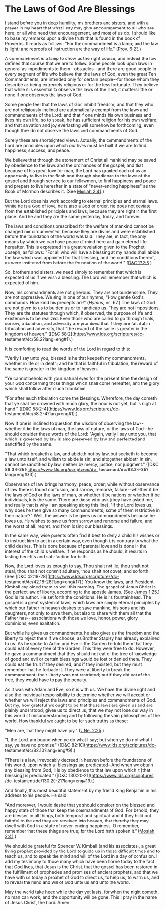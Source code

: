 # The Laws of God Are Blessings

I stand before you in deep humility, my brothers and sisters, and with a
prayer in my heart that what I say may give encouragement to all who are here,
or all who need that encouragement, and most of us do. I should like to base
my remarks upon a divine truth that is found in the book of Proverbs. It reads
as follows: "For the commandment is a lamp; and the law is light; and reproofs
of instruction are the way of life." ([Prov.
6:23](https://www.lds.org/scriptures/ot/prov/6.23?lang=eng#22).)

A commandment _is_ a lamp to show us the right course, and indeed the law
defines that course that we are to follow. Some people look upon laws in
general as impediments to them--obstacles--and there are good people in every
segment of life who believe that the laws of God, even the great Ten
Commandments, are intended only for certain people--for those whom they
describe as being extremely religious or for the less fortunate. They believe
that while it is essential to observe the laws of the land, it matters little
or none if one observes the laws of God.

Some people feel that the laws of God inhibit freedom; and that they who are
not religiously inclined are automatically exempt from the laws and
commandments of the Lord; and that if one minds his own business and lives his
own life, so to speak, he has sufficient religion for his own welfare; and
that salvation and joy everlasting will somehow be forthcoming, even though
they do not observe the laws and commandments of God.

Surely these are shortsighted views. Actually, the commandments of the Lord
are principles upon which _our_ lives must be built if we are to find
happiness, success, and peace.

We believe that through the atonement of Christ all mankind may be saved by
obedience to the laws and the ordinances of the gospel; and that because of
his great love for man, the Lord has granted each of us an opportunity to live
in the flesh and through obedience to the laws of the gospel and through
service to our fellowmen, to find happiness and peace and prepare to live
hereafter in a state of "never-ending happiness" as the Book of Mormon
describes it. (See [Mosiah
2:41](https://www.lds.org/scriptures/bofm/mosiah/2.41?lang=eng#40).)

But the Lord does his work according to eternal principles and eternal laws.
While he is a God of love, he is also a God of order. He does not deviate from
the established principles and laws, because they are right in the first
place. And he and they are the same yesterday, today, and forever.

The laws and conditions prescribed for the welfare of mankind cannot be
changed nor circumvented, because they are divine and were established before
the foundation of the world was laid. They are, in fact, the only means by
which we can have peace of mind here and gain eternal life hereafter. This is
expressed in a great revelation given to the Prophet Joseph, as follows: "For
all who will have a blessing at my hands shall abide the law which was
appointed for that blessing, and the conditions thereof, as were instituted
from before the foundation of the world." ([D&amp;C
132:5](https://www.lds.org/scriptures/dc-testament/dc/132.5?lang=eng#4).)

So, brothers and sisters, we need simply to remember that which is expected of
us if we wish a blessing. The Lord will remember that which is expected of
him.

Now, his commandments are not grievous. They are not burdensome. They are not
oppressive. We sing in one of our hymns, "How gentle God's commands! How kind
his precepts are!" (_Hymns,_ no. 67.) The laws of God are not given to us to
burden us or to handicap us. They are not impositions. They are the statutes
through which, if observed, the purpose of life and existence is to be
realized. Even those who are called to go through trials, sorrow, tribulation,
and adversity are promised that if they are faithful in tribulation and
adversity, that "the reward of the same is greater in the kingdom of heaven."
([D&amp;C 58:2](https://www.lds.org/scriptures/dc-
testament/dc/58.2?lang=eng#1).)

It is comforting to read the words of the Lord in regard to this:

"Verily I say unto you, blessed is he that keepeth my commandments, whether in
life or in death; and he that is faithful in tribulation, the reward of the
same is greater in the kingdom of heaven.

"Ye cannot behold with your natural eyes for the present time the design of
your God concerning those things which shall come hereafter, and the glory
which shall follow after much tribulation.

"For after much tribulation come the blessings. Wherefore, the day cometh that
ye shall be crowned with much glory, the hour is not yet, but is nigh at
hand." ([D&amp;C 58:2-4](https://www.lds.org/scriptures/dc-
testament/dc/58.2-4?lang=eng#1).)

Now if one is inclined to question the wisdom of observing the law--whether it
be the laws of man, the laws of nature, or the laws of God--he should consider
these words of the Lord: "Again, verily I say unto you, that which is governed
by law is also preserved by law and perfected and sanctified by the same.

"That which breaketh a law, and abideth not by law, but seeketh to become a
law unto itself, and willeth to abide in sin, and altogether abideth in sin,
cannot be sanctified by law, neither by mercy, justice, nor judgment."
([D&amp;C 88:34-35](https://www.lds.org/scriptures/dc-
testament/dc/88.34-35?lang=eng#33).)

Observance of law brings harmony, peace, order; while without observance of
law there is found confusion, and sorrow, remorse, failure--whether it be the
laws of God or the laws of man, or whether it be nations or whether it be
individuals, it is the same. There are those who ask (they have asked me, and
really that is why I am speaking along this line), "If the Lord loves us, why
does he then give so many commandments, some of them restrictive in their
nature?" Well, the answer is he gives us commandments because he loves us. He
wishes to save us from sorrow and remorse and failure, and the worst of all,
regret, and from losing our blessings.

In the same way, wise parents often find it best to deny a child his wishes or
to instruct him to act in a certain way, even though it is contrary to what
the child desires. This is done because of parental love and is done in the
interest of the child's welfare. If he responds as he should, it results in
lasting benefits and satisfaction for both.

Now, the Lord loves us enough to say, Thou shalt not lie, thou shalt not
steal, thou shalt not commit adultery, thou shalt not covet, and so forth.
(See [D&amp;C 42:18-28](https://www.lds.org/scriptures/dc-
testament/dc/42.18-28?lang=eng#17).) You know the laws, and President Kimball
explained them so well this morning. The gospel of Jesus Christ is the perfect
law of liberty, according to the apostle James. (See [James
1:25](https://www.lds.org/scriptures/nt/james/1.25?lang=eng#24).) God is its
author. He set forth the conditions. He is its fountainhead. The gospel is a
great system of laws, which laws are simply eternal principles by which our
Father in heaven desires to save mankind, his sons and his daughters, not only
to save them, but also to share with them all that the Father has--
associations with those we love, honor, power, glory, dominions, even
exaltation.

But while he gives us commandments, he also gives us the freedom and the
liberty to reject them if we choose, as Brother Stapley has already explained
to us. As he spoke to Adam and Eve in the Garden he told them that they could
eat of every tree of the Garden. This they were free to do. However, he gave a
commandment that they should not eat of the tree of knowledge of good and evil
or certain blessings would be lost or denied them. They could eat the fruit if
they desired, and if they insisted, but they must remember that he forbade it.
They were at liberty to break the commandment; their liberty was not
restricted; but if they did eat of the tree, they would have to pay the
penalty.

As it was with Adam and Eve, so it is with us. We have the divine right and
also the individual responsibility to determine whether we will accept or
whether we will reject the laws and principles and commandments of God. But
my, how grateful we ought to be that these laws are given us and are plainly
understood, given us to direct us, that we may not lose our way in this world
of misunderstanding and by following the vain philosophies of the world. How
thankful we ought to be for such truths as these:

"Men are, that they might have joy." ([2 Ne.
2:25](https://www.lds.org/scriptures/bofm/2-ne/2.25?lang=eng#24).)

"I, the Lord, am bound when ye do what I say; but when ye do not what I say,
ye have no promise." ([D&amp;C 82:10](https://www.lds.org/scriptures/dc-
testament/dc/82.10?lang=eng#9).)

"There is a law, irrevocably decreed in heaven before the foundations of this
world, upon which all blessings are predicated--And when we obtain any
blessing from God, it is by obedience to that law upon which it [that
blessing] is predicated." ([D&amp;C 130:20-21](https://www.lds.org/scriptures
/dc-testament/dc/130.20-21?lang=eng#19).)

And finally, this most beautiful statement by my friend King Benjamin in his
address to his people. He said:

"And moreover, I would desire that ye should consider on the blessed and happy
state of those that keep the commandments of God. For behold, they are blessed
in all things, both temporal and spiritual; and if they hold out faithful to
the end they are received into heaven, that thereby they may dwell with God in
a state of never-ending happiness. O remember, remember that these things are
true; for the Lord hath spoken it." ([Mosiah
2:41](https://www.lds.org/scriptures/bofm/mosiah/2.41?lang=eng#40).)

We should be grateful for Spencer W. Kimball (and his associates), a great
living prophet provided by the Lord to guide us in these difficult times and
to teach us, and to speak the mind and will of the Lord in a day of confusion.
I add my testimony to those many which have been borne today to the fact that
God lives, that Jesus is the Christ, that the gospel has been restored in the
fulfillment of prophecies and promises of ancient prophets, and that we have
with us today a prophet of God to direct us, to help us, to warn us, and to
reveal the mind and will of God unto us and unto the world.

May the world take heed while the day yet lasts, for when the night cometh, no
man can work, and the opportunity will be gone. This I pray in the name of
Jesus Christ, the Lord. Amen.

